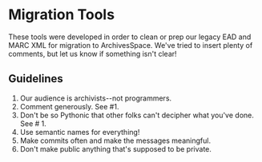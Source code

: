 Migration Tools
===============

These tools were developed in order to clean or prep our legacy EAD and MARC XML for migration to ArchivesSpace. We've tried to insert plenty of comments, but let us know if something isn't clear!

Guidelines
----------

  1. Our audience is archivists--not programmers. 
  2. Comment generously. See #1.
  3. Don't be so Pythonic that other folks can't decipher what you've done. See # 1.
  4. Use semantic names for everything!
  5. Make commits often and make the messages meaningful.
  5. Don't make public anything that's supposed to be private.
